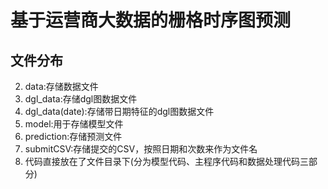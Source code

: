# 基于运营商大数据的栅格时序图预测

## 文件分布
2. data:存储数据文件
2. dgl_data:存储dgl图数据文件
3. dgl_data(date):存储带日期特征的dgl图数据文件
4. model:用于存储模型文件
5. prediction:存储预测文件
6. submitCSV:存储提交的CSV，按照日期和次数来作为文件名
7. 代码直接放在了文件目录下(分为模型代码、主程序代码和数据处理代码三部分)